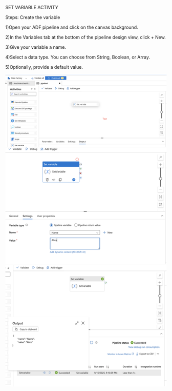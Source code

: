 SET VARIABLE ACTIVITY

Steps: Create the variable

1)Open your ADF pipeline and click on the canvas background.

2)In the Variables tab at the bottom of the pipeline design view, click + New.

3)Give your variable a name.

4)Select a data type. You can choose from String, Boolean, or Array.

5)Optionally, provide a default value. 

<img width="900" alt="static1" src="https://github.com/rajeshreddy185/polls/blob/main/mysite3-20210509T044718Z-001/mysite3/Screenshot%202025-09-15%20at%209.12.57%20PM.png" />

<img width="900" alt="static2" src="https://github.com/rajeshreddy185/polls/blob/main/mysite3-20210509T044718Z-001/mysite3/Screenshot%202025-09-15%20at%209.09.24%20PM.png" />

<img width="900" alt="static3" src="https://github.com/rajeshreddy185/polls/blob/main/mysite3-20210509T044718Z-001/mysite3/Screenshot%202025-09-15%20at%209.10.40%20PM.png" />
